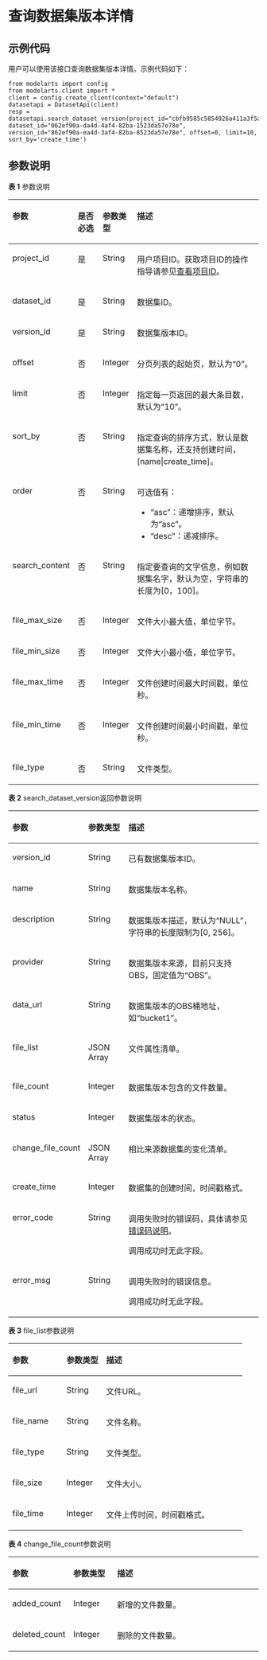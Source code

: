 # 查询数据集版本详情<a name="modelarts_04_0013"></a>

## 示例代码<a name="section35881040102516"></a>

用户可以使用该接口查询数据集版本详情。示例代码如下：

```
from modelarts import config
from modelarts.client import *
client = config.create_client(context="default")
datasetapi = DatasetApi(client)
resp = datasetapi.search_dataset_version(project_id="cbfb9585c5854926a411a3f5a984fc09", dataset_id="062ef90a-da4d-4af4-82ba-1523da57e78e", version_id="862ef90a-ea4d-3af4-82ba-8523da57e78e", offset=0, limit=10, sort_by='create_time')
```

## 参数说明<a name="section0599140112517"></a>

**表 1**  参数说明

<a name="table1427122192918"></a>
<table><thead align="left"><tr id="row10299223299"><th class="cellrowborder" valign="top" width="20.75%" id="mcps1.2.5.1.1"><p id="p19121533162912"><a name="p19121533162912"></a><a name="p19121533162912"></a>参数</p>
</th>
<th class="cellrowborder" valign="top" width="11.25%" id="mcps1.2.5.1.2"><p id="p1812363372920"><a name="p1812363372920"></a><a name="p1812363372920"></a>是否必选</p>
</th>
<th class="cellrowborder" valign="top" width="12.120000000000001%" id="mcps1.2.5.1.3"><p id="p21241133112918"><a name="p21241133112918"></a><a name="p21241133112918"></a>参数类型</p>
</th>
<th class="cellrowborder" valign="top" width="55.879999999999995%" id="mcps1.2.5.1.4"><p id="p1812615330294"><a name="p1812615330294"></a><a name="p1812615330294"></a>描述</p>
</th>
</tr>
</thead>
<tbody><tr id="row1229142210294"><td class="cellrowborder" valign="top" width="20.75%" headers="mcps1.2.5.1.1 "><p id="p121291133132913"><a name="p121291133132913"></a><a name="p121291133132913"></a>project_id</p>
</td>
<td class="cellrowborder" valign="top" width="11.25%" headers="mcps1.2.5.1.2 "><p id="p0130163312298"><a name="p0130163312298"></a><a name="p0130163312298"></a>是</p>
</td>
<td class="cellrowborder" valign="top" width="12.120000000000001%" headers="mcps1.2.5.1.3 "><p id="p1913233372918"><a name="p1913233372918"></a><a name="p1913233372918"></a>String</p>
</td>
<td class="cellrowborder" valign="top" width="55.879999999999995%" headers="mcps1.2.5.1.4 "><p id="p4972959911831"><a name="p4972959911831"></a><a name="p4972959911831"></a>用户项目ID。获取项目ID的操作指导请参见<a href="查看项目ID.md">查看项目ID</a>。</p>
</td>
</tr>
<tr id="row1267615214142"><td class="cellrowborder" valign="top" width="20.75%" headers="mcps1.2.5.1.1 "><p id="p6636262275"><a name="p6636262275"></a><a name="p6636262275"></a>dataset_id</p>
</td>
<td class="cellrowborder" valign="top" width="11.25%" headers="mcps1.2.5.1.2 "><p id="p116372618278"><a name="p116372618278"></a><a name="p116372618278"></a>是</p>
</td>
<td class="cellrowborder" valign="top" width="12.120000000000001%" headers="mcps1.2.5.1.3 "><p id="p2262849802"><a name="p2262849802"></a><a name="p2262849802"></a>String</p>
</td>
<td class="cellrowborder" valign="top" width="55.879999999999995%" headers="mcps1.2.5.1.4 "><p id="p186362619277"><a name="p186362619277"></a><a name="p186362619277"></a>数据集ID。</p>
</td>
</tr>
<tr id="row966052131414"><td class="cellrowborder" valign="top" width="20.75%" headers="mcps1.2.5.1.1 "><p id="p1432117572020"><a name="p1432117572020"></a><a name="p1432117572020"></a>version_id</p>
</td>
<td class="cellrowborder" valign="top" width="11.25%" headers="mcps1.2.5.1.2 "><p id="p112741612102018"><a name="p112741612102018"></a><a name="p112741612102018"></a>是</p>
</td>
<td class="cellrowborder" valign="top" width="12.120000000000001%" headers="mcps1.2.5.1.3 "><p id="p1626274914016"><a name="p1626274914016"></a><a name="p1626274914016"></a>String</p>
</td>
<td class="cellrowborder" valign="top" width="55.879999999999995%" headers="mcps1.2.5.1.4 "><p id="p1927418127208"><a name="p1927418127208"></a><a name="p1927418127208"></a>数据集版本ID。</p>
</td>
</tr>
<tr id="row15416165610405"><td class="cellrowborder" valign="top" width="20.75%" headers="mcps1.2.5.1.1 "><p id="p1812345310276"><a name="p1812345310276"></a><a name="p1812345310276"></a>offset</p>
</td>
<td class="cellrowborder" valign="top" width="11.25%" headers="mcps1.2.5.1.2 "><p id="p1512515313271"><a name="p1512515313271"></a><a name="p1512515313271"></a>否</p>
</td>
<td class="cellrowborder" valign="top" width="12.120000000000001%" headers="mcps1.2.5.1.3 "><p id="p312635312719"><a name="p312635312719"></a><a name="p312635312719"></a>Integer</p>
</td>
<td class="cellrowborder" valign="top" width="55.879999999999995%" headers="mcps1.2.5.1.4 "><p id="p8127105314274"><a name="p8127105314274"></a><a name="p8127105314274"></a>分页列表的起始页，默认为<span class="parmname" id="parmname205401137141110"><a name="parmname205401137141110"></a><a name="parmname205401137141110"></a>“0”</span>。</p>
</td>
</tr>
<tr id="row74154566407"><td class="cellrowborder" valign="top" width="20.75%" headers="mcps1.2.5.1.1 "><p id="p91291553152710"><a name="p91291553152710"></a><a name="p91291553152710"></a>limit</p>
</td>
<td class="cellrowborder" valign="top" width="11.25%" headers="mcps1.2.5.1.2 "><p id="p10131165314272"><a name="p10131165314272"></a><a name="p10131165314272"></a>否</p>
</td>
<td class="cellrowborder" valign="top" width="12.120000000000001%" headers="mcps1.2.5.1.3 "><p id="p2132115311273"><a name="p2132115311273"></a><a name="p2132115311273"></a>Integer</p>
</td>
<td class="cellrowborder" valign="top" width="55.879999999999995%" headers="mcps1.2.5.1.4 "><p id="p111343535273"><a name="p111343535273"></a><a name="p111343535273"></a>指定每一页返回的最大条目数，默认为<span class="parmname" id="parmname14012418119"><a name="parmname14012418119"></a><a name="parmname14012418119"></a>“10”</span>。</p>
</td>
</tr>
<tr id="row1041410569404"><td class="cellrowborder" valign="top" width="20.75%" headers="mcps1.2.5.1.1 "><p id="p16531731131515"><a name="p16531731131515"></a><a name="p16531731131515"></a>sort_by</p>
</td>
<td class="cellrowborder" valign="top" width="11.25%" headers="mcps1.2.5.1.2 "><p id="p12438337112916"><a name="p12438337112916"></a><a name="p12438337112916"></a>否</p>
</td>
<td class="cellrowborder" valign="top" width="12.120000000000001%" headers="mcps1.2.5.1.3 "><p id="p47152011614"><a name="p47152011614"></a><a name="p47152011614"></a>String</p>
</td>
<td class="cellrowborder" valign="top" width="55.879999999999995%" headers="mcps1.2.5.1.4 "><p id="p13271233113010"><a name="p13271233113010"></a><a name="p13271233113010"></a>指定查询的排序方式，默认是数据集名称，还支持创建时间，[name|create_time]。</p>
</td>
</tr>
<tr id="row1541415611407"><td class="cellrowborder" valign="top" width="20.75%" headers="mcps1.2.5.1.1 "><p id="p171572372917"><a name="p171572372917"></a><a name="p171572372917"></a>order</p>
</td>
<td class="cellrowborder" valign="top" width="11.25%" headers="mcps1.2.5.1.2 "><p id="p1453133111513"><a name="p1453133111513"></a><a name="p1453133111513"></a>否</p>
</td>
<td class="cellrowborder" valign="top" width="12.120000000000001%" headers="mcps1.2.5.1.3 "><p id="p47451619117"><a name="p47451619117"></a><a name="p47451619117"></a>String</p>
</td>
<td class="cellrowborder" valign="top" width="55.879999999999995%" headers="mcps1.2.5.1.4 "><p id="p11834193110245"><a name="p11834193110245"></a><a name="p11834193110245"></a>可选值有：</p>
<a name="ul1925153418244"></a><a name="ul1925153418244"></a><ul id="ul1925153418244"><li><span class="parmvalue" id="parmvalue1628632211396"><a name="parmvalue1628632211396"></a><a name="parmvalue1628632211396"></a>“asc”</span>：递增排序，默认为<span class="parmname" id="parmname95871148121116"><a name="parmname95871148121116"></a><a name="parmname95871148121116"></a>“asc”</span>。</li><li><span class="parmvalue" id="parmvalue6466112518397"><a name="parmvalue6466112518397"></a><a name="parmvalue6466112518397"></a>“desc”</span>：递减排序。</li></ul>
</td>
</tr>
<tr id="row10413115619406"><td class="cellrowborder" valign="top" width="20.75%" headers="mcps1.2.5.1.1 "><p id="p431918825614"><a name="p431918825614"></a><a name="p431918825614"></a>search_content</p>
</td>
<td class="cellrowborder" valign="top" width="11.25%" headers="mcps1.2.5.1.2 "><p id="p1031912885618"><a name="p1031912885618"></a><a name="p1031912885618"></a>否</p>
</td>
<td class="cellrowborder" valign="top" width="12.120000000000001%" headers="mcps1.2.5.1.3 "><p id="p167451511110"><a name="p167451511110"></a><a name="p167451511110"></a>String</p>
</td>
<td class="cellrowborder" valign="top" width="55.879999999999995%" headers="mcps1.2.5.1.4 "><p id="p8319118155620"><a name="p8319118155620"></a><a name="p8319118155620"></a>指定要查询的文字信息，例如数据集名字，默认为空，字符串的长度为[0，100]。</p>
</td>
</tr>
<tr id="row741214560409"><td class="cellrowborder" valign="top" width="20.75%" headers="mcps1.2.5.1.1 "><p id="p514195014219"><a name="p514195014219"></a><a name="p514195014219"></a>file_max_size</p>
</td>
<td class="cellrowborder" valign="top" width="11.25%" headers="mcps1.2.5.1.2 "><p id="p25175400225"><a name="p25175400225"></a><a name="p25175400225"></a>否</p>
</td>
<td class="cellrowborder" valign="top" width="12.120000000000001%" headers="mcps1.2.5.1.3 "><p id="p17495171210118"><a name="p17495171210118"></a><a name="p17495171210118"></a>Integer</p>
</td>
<td class="cellrowborder" valign="top" width="55.879999999999995%" headers="mcps1.2.5.1.4 "><p id="p714950122110"><a name="p714950122110"></a><a name="p714950122110"></a>文件大小最大值，单位字节。</p>
</td>
</tr>
<tr id="row13410456174014"><td class="cellrowborder" valign="top" width="20.75%" headers="mcps1.2.5.1.1 "><p id="p19657315112216"><a name="p19657315112216"></a><a name="p19657315112216"></a>file_min_size</p>
</td>
<td class="cellrowborder" valign="top" width="11.25%" headers="mcps1.2.5.1.2 "><p id="p351764012213"><a name="p351764012213"></a><a name="p351764012213"></a>否</p>
</td>
<td class="cellrowborder" valign="top" width="12.120000000000001%" headers="mcps1.2.5.1.3 "><p id="p145111512411"><a name="p145111512411"></a><a name="p145111512411"></a>Integer</p>
</td>
<td class="cellrowborder" valign="top" width="55.879999999999995%" headers="mcps1.2.5.1.4 "><p id="p111176142231"><a name="p111176142231"></a><a name="p111176142231"></a>文件大小最小值，单位字节。</p>
</td>
</tr>
<tr id="row8409115654015"><td class="cellrowborder" valign="top" width="20.75%" headers="mcps1.2.5.1.1 "><p id="p108627139227"><a name="p108627139227"></a><a name="p108627139227"></a>file_max_time</p>
</td>
<td class="cellrowborder" valign="top" width="11.25%" headers="mcps1.2.5.1.2 "><p id="p11517174042214"><a name="p11517174042214"></a><a name="p11517174042214"></a>否</p>
</td>
<td class="cellrowborder" valign="top" width="12.120000000000001%" headers="mcps1.2.5.1.3 "><p id="p55119121719"><a name="p55119121719"></a><a name="p55119121719"></a>Integer</p>
</td>
<td class="cellrowborder" valign="top" width="55.879999999999995%" headers="mcps1.2.5.1.4 "><p id="p1586219131229"><a name="p1586219131229"></a><a name="p1586219131229"></a>文件创建时间最大时间戳，单位秒。</p>
</td>
</tr>
<tr id="row740810563401"><td class="cellrowborder" valign="top" width="20.75%" headers="mcps1.2.5.1.1 "><p id="p417181213227"><a name="p417181213227"></a><a name="p417181213227"></a>file_min_time</p>
</td>
<td class="cellrowborder" valign="top" width="11.25%" headers="mcps1.2.5.1.2 "><p id="p105329401226"><a name="p105329401226"></a><a name="p105329401226"></a>否</p>
</td>
<td class="cellrowborder" valign="top" width="12.120000000000001%" headers="mcps1.2.5.1.3 "><p id="p1351119123111"><a name="p1351119123111"></a><a name="p1351119123111"></a>Integer</p>
</td>
<td class="cellrowborder" valign="top" width="55.879999999999995%" headers="mcps1.2.5.1.4 "><p id="p1445104216231"><a name="p1445104216231"></a><a name="p1445104216231"></a>文件创建时间最小时间戳，单位秒。</p>
</td>
</tr>
<tr id="row10406656134016"><td class="cellrowborder" valign="top" width="20.75%" headers="mcps1.2.5.1.1 "><p id="p9767699227"><a name="p9767699227"></a><a name="p9767699227"></a>file_type</p>
</td>
<td class="cellrowborder" valign="top" width="11.25%" headers="mcps1.2.5.1.2 "><p id="p125321940122212"><a name="p125321940122212"></a><a name="p125321940122212"></a>否</p>
</td>
<td class="cellrowborder" valign="top" width="12.120000000000001%" headers="mcps1.2.5.1.3 "><p id="p976719912228"><a name="p976719912228"></a><a name="p976719912228"></a>String</p>
</td>
<td class="cellrowborder" valign="top" width="55.879999999999995%" headers="mcps1.2.5.1.4 "><p id="p187671690226"><a name="p187671690226"></a><a name="p187671690226"></a>文件类型。</p>
</td>
</tr>
</tbody>
</table>

**表 2**  search\_dataset\_version返回参数说明

<a name="table198001616143316"></a>
<table><thead align="left"><tr id="row8815216123317"><th class="cellrowborder" valign="top" width="23.169999999999998%" id="mcps1.2.4.1.1"><p id="p14815616113317"><a name="p14815616113317"></a><a name="p14815616113317"></a>参数</p>
</th>
<th class="cellrowborder" valign="top" width="16.650000000000002%" id="mcps1.2.4.1.2"><p id="p1781561616339"><a name="p1781561616339"></a><a name="p1781561616339"></a>参数类型</p>
</th>
<th class="cellrowborder" valign="top" width="60.18%" id="mcps1.2.4.1.3"><p id="p1783171616335"><a name="p1783171616335"></a><a name="p1783171616335"></a>描述</p>
</th>
</tr>
</thead>
<tbody><tr id="row1783161623318"><td class="cellrowborder" valign="top" width="23.169999999999998%" headers="mcps1.2.4.1.1 "><p id="p12923111193411"><a name="p12923111193411"></a><a name="p12923111193411"></a>version_id</p>
</td>
<td class="cellrowborder" valign="top" width="16.650000000000002%" headers="mcps1.2.4.1.2 "><p id="p17939171153416"><a name="p17939171153416"></a><a name="p17939171153416"></a>String</p>
</td>
<td class="cellrowborder" valign="top" width="60.18%" headers="mcps1.2.4.1.3 "><p id="p18939171113346"><a name="p18939171113346"></a><a name="p18939171113346"></a>已有数据集版本ID。</p>
</td>
</tr>
<tr id="row20847131603312"><td class="cellrowborder" valign="top" width="23.169999999999998%" headers="mcps1.2.4.1.1 "><p id="p3939181173410"><a name="p3939181173410"></a><a name="p3939181173410"></a>name</p>
</td>
<td class="cellrowborder" valign="top" width="16.650000000000002%" headers="mcps1.2.4.1.2 "><p id="p115592291318"><a name="p115592291318"></a><a name="p115592291318"></a>String</p>
</td>
<td class="cellrowborder" valign="top" width="60.18%" headers="mcps1.2.4.1.3 "><p id="p893913116346"><a name="p893913116346"></a><a name="p893913116346"></a>数据集版本名称。</p>
</td>
</tr>
<tr id="row168471016123319"><td class="cellrowborder" valign="top" width="23.169999999999998%" headers="mcps1.2.4.1.1 "><p id="p7939911153418"><a name="p7939911153418"></a><a name="p7939911153418"></a>description</p>
</td>
<td class="cellrowborder" valign="top" width="16.650000000000002%" headers="mcps1.2.4.1.2 "><p id="p35591429413"><a name="p35591429413"></a><a name="p35591429413"></a>String</p>
</td>
<td class="cellrowborder" valign="top" width="60.18%" headers="mcps1.2.4.1.3 "><p id="p199552118341"><a name="p199552118341"></a><a name="p199552118341"></a>数据集版本描述，默认为<span class="parmname" id="parmname74263133910"><a name="parmname74263133910"></a><a name="parmname74263133910"></a>“NULL”</span>，字符串的长度限制为[0, 256]。</p>
</td>
</tr>
<tr id="row1586214163331"><td class="cellrowborder" valign="top" width="23.169999999999998%" headers="mcps1.2.4.1.1 "><p id="p5955151110347"><a name="p5955151110347"></a><a name="p5955151110347"></a>provider</p>
</td>
<td class="cellrowborder" valign="top" width="16.650000000000002%" headers="mcps1.2.4.1.2 "><p id="p1657452914111"><a name="p1657452914111"></a><a name="p1657452914111"></a>String</p>
</td>
<td class="cellrowborder" valign="top" width="60.18%" headers="mcps1.2.4.1.3 "><p id="p995531143418"><a name="p995531143418"></a><a name="p995531143418"></a>数据集版本来源，目前只支持OBS，固定值为<span class="parmname" id="parmname5231723171217"><a name="parmname5231723171217"></a><a name="parmname5231723171217"></a>“OBS”</span>。</p>
</td>
</tr>
<tr id="row1686281673315"><td class="cellrowborder" valign="top" width="23.169999999999998%" headers="mcps1.2.4.1.1 "><p id="p99555110343"><a name="p99555110343"></a><a name="p99555110343"></a>data_url</p>
</td>
<td class="cellrowborder" valign="top" width="16.650000000000002%" headers="mcps1.2.4.1.2 "><p id="p2574429611"><a name="p2574429611"></a><a name="p2574429611"></a>String</p>
</td>
<td class="cellrowborder" valign="top" width="60.18%" headers="mcps1.2.4.1.3 "><p id="p169701311173419"><a name="p169701311173419"></a><a name="p169701311173419"></a>数据集版本的OBS桶地址，如<span class="filepath" id="filepath892233161215"><a name="filepath892233161215"></a><a name="filepath892233161215"></a>“bucket1”</span>。</p>
</td>
</tr>
<tr id="row17878116163316"><td class="cellrowborder" valign="top" width="23.169999999999998%" headers="mcps1.2.4.1.1 "><p id="p1197017113345"><a name="p1197017113345"></a><a name="p1197017113345"></a>file_list</p>
</td>
<td class="cellrowborder" valign="top" width="16.650000000000002%" headers="mcps1.2.4.1.2 "><p id="p139704115346"><a name="p139704115346"></a><a name="p139704115346"></a>JSON Array</p>
</td>
<td class="cellrowborder" valign="top" width="60.18%" headers="mcps1.2.4.1.3 "><p id="p9970201112344"><a name="p9970201112344"></a><a name="p9970201112344"></a>文件属性清单。</p>
</td>
</tr>
<tr id="row48941216103317"><td class="cellrowborder" valign="top" width="23.169999999999998%" headers="mcps1.2.4.1.1 "><p id="p3970191119346"><a name="p3970191119346"></a><a name="p3970191119346"></a>file_count</p>
</td>
<td class="cellrowborder" valign="top" width="16.650000000000002%" headers="mcps1.2.4.1.2 "><p id="p129863117348"><a name="p129863117348"></a><a name="p129863117348"></a>Integer</p>
</td>
<td class="cellrowborder" valign="top" width="60.18%" headers="mcps1.2.4.1.3 "><p id="p17986121120340"><a name="p17986121120340"></a><a name="p17986121120340"></a>数据集版本包含的文件数量。</p>
</td>
</tr>
<tr id="row389481614338"><td class="cellrowborder" valign="top" width="23.169999999999998%" headers="mcps1.2.4.1.1 "><p id="p8986121119341"><a name="p8986121119341"></a><a name="p8986121119341"></a>status</p>
</td>
<td class="cellrowborder" valign="top" width="16.650000000000002%" headers="mcps1.2.4.1.2 "><p id="p1198615111340"><a name="p1198615111340"></a><a name="p1198615111340"></a>Integer</p>
</td>
<td class="cellrowborder" valign="top" width="60.18%" headers="mcps1.2.4.1.3 "><p id="p99863118343"><a name="p99863118343"></a><a name="p99863118343"></a>数据集版本的状态。</p>
</td>
</tr>
<tr id="row194873294337"><td class="cellrowborder" valign="top" width="23.169999999999998%" headers="mcps1.2.4.1.1 "><p id="p139861511153411"><a name="p139861511153411"></a><a name="p139861511153411"></a>change_file_count</p>
</td>
<td class="cellrowborder" valign="top" width="16.650000000000002%" headers="mcps1.2.4.1.2 "><p id="p86901952910"><a name="p86901952910"></a><a name="p86901952910"></a>JSON Array</p>
</td>
<td class="cellrowborder" valign="top" width="60.18%" headers="mcps1.2.4.1.3 "><p id="p13171203417"><a name="p13171203417"></a><a name="p13171203417"></a>相比来源数据集的变化清单。</p>
</td>
</tr>
<tr id="row129094165336"><td class="cellrowborder" valign="top" width="23.169999999999998%" headers="mcps1.2.4.1.1 "><p id="p61612143410"><a name="p61612143410"></a><a name="p61612143410"></a>create_time</p>
</td>
<td class="cellrowborder" valign="top" width="16.650000000000002%" headers="mcps1.2.4.1.2 "><p id="p012123348"><a name="p012123348"></a><a name="p012123348"></a>Integer</p>
</td>
<td class="cellrowborder" valign="top" width="60.18%" headers="mcps1.2.4.1.3 "><p id="p17151263417"><a name="p17151263417"></a><a name="p17151263417"></a>数据集的创建时间，时间戳格式。</p>
</td>
</tr>
<tr id="row153551016163617"><td class="cellrowborder" valign="top" width="23.169999999999998%" headers="mcps1.2.4.1.1 "><p id="p2058615271361"><a name="p2058615271361"></a><a name="p2058615271361"></a>error_code</p>
</td>
<td class="cellrowborder" valign="top" width="16.650000000000002%" headers="mcps1.2.4.1.2 "><p id="p20189134813112"><a name="p20189134813112"></a><a name="p20189134813112"></a>String</p>
</td>
<td class="cellrowborder" valign="top" width="60.18%" headers="mcps1.2.4.1.3 "><p id="p2702514017407"><a name="p2702514017407"></a><a name="p2702514017407"></a>调用失败时的错误码，具体请参见<a href="公共参数.md#section29446341644">错误码说明</a>。</p>
<p id="p4155274517407"><a name="p4155274517407"></a><a name="p4155274517407"></a>调用成功时无此字段。</p>
</td>
</tr>
<tr id="row11120119133613"><td class="cellrowborder" valign="top" width="23.169999999999998%" headers="mcps1.2.4.1.1 "><p id="p16602152733616"><a name="p16602152733616"></a><a name="p16602152733616"></a>error_msg</p>
</td>
<td class="cellrowborder" valign="top" width="16.650000000000002%" headers="mcps1.2.4.1.2 "><p id="p422010483116"><a name="p422010483116"></a><a name="p422010483116"></a>String</p>
</td>
<td class="cellrowborder" valign="top" width="60.18%" headers="mcps1.2.4.1.3 "><p id="p17969326171112"><a name="p17969326171112"></a><a name="p17969326171112"></a>调用失败时的错误信息。</p>
<p id="p7602172711364"><a name="p7602172711364"></a><a name="p7602172711364"></a>调用成功时无此字段。</p>
</td>
</tr>
</tbody>
</table>

**表 3**  file\_list参数说明

<a name="table1867755813298"></a>
<table><thead align="left"><tr id="row167710584294"><th class="cellrowborder" valign="top" width="23.169999999999998%" id="mcps1.2.4.1.1"><p id="p16771158112911"><a name="p16771158112911"></a><a name="p16771158112911"></a>参数</p>
</th>
<th class="cellrowborder" valign="top" width="17%" id="mcps1.2.4.1.2"><p id="p9677145816295"><a name="p9677145816295"></a><a name="p9677145816295"></a>参数类型</p>
</th>
<th class="cellrowborder" valign="top" width="59.830000000000005%" id="mcps1.2.4.1.3"><p id="p1867717585290"><a name="p1867717585290"></a><a name="p1867717585290"></a>描述</p>
</th>
</tr>
</thead>
<tbody><tr id="row206938580295"><td class="cellrowborder" valign="top" width="23.169999999999998%" headers="mcps1.2.4.1.1 "><p id="p86933588292"><a name="p86933588292"></a><a name="p86933588292"></a>file_url</p>
</td>
<td class="cellrowborder" valign="top" width="17%" headers="mcps1.2.4.1.2 "><p id="p8111456116"><a name="p8111456116"></a><a name="p8111456116"></a>String</p>
</td>
<td class="cellrowborder" valign="top" width="59.830000000000005%" headers="mcps1.2.4.1.3 "><p id="p952116152328"><a name="p952116152328"></a><a name="p952116152328"></a>文件URL。</p>
</td>
</tr>
<tr id="row3639118398"><td class="cellrowborder" valign="top" width="23.169999999999998%" headers="mcps1.2.4.1.1 "><p id="p1914271685819"><a name="p1914271685819"></a><a name="p1914271685819"></a>file_name</p>
</td>
<td class="cellrowborder" valign="top" width="17%" headers="mcps1.2.4.1.2 "><p id="p20143101655811"><a name="p20143101655811"></a><a name="p20143101655811"></a>String</p>
</td>
<td class="cellrowborder" valign="top" width="59.830000000000005%" headers="mcps1.2.4.1.3 "><p id="p01437162582"><a name="p01437162582"></a><a name="p01437162582"></a>文件名称。</p>
</td>
</tr>
<tr id="row1569305817297"><td class="cellrowborder" valign="top" width="23.169999999999998%" headers="mcps1.2.4.1.1 "><p id="p8693165816297"><a name="p8693165816297"></a><a name="p8693165816297"></a>file_type</p>
</td>
<td class="cellrowborder" valign="top" width="17%" headers="mcps1.2.4.1.2 "><p id="p112775612110"><a name="p112775612110"></a><a name="p112775612110"></a>String</p>
</td>
<td class="cellrowborder" valign="top" width="59.830000000000005%" headers="mcps1.2.4.1.3 "><p id="p165211153321"><a name="p165211153321"></a><a name="p165211153321"></a>文件类型。</p>
</td>
</tr>
<tr id="row17693558162917"><td class="cellrowborder" valign="top" width="23.169999999999998%" headers="mcps1.2.4.1.1 "><p id="p070915583296"><a name="p070915583296"></a><a name="p070915583296"></a>file_size</p>
</td>
<td class="cellrowborder" valign="top" width="17%" headers="mcps1.2.4.1.2 "><p id="p69401958815"><a name="p69401958815"></a><a name="p69401958815"></a>Integer</p>
</td>
<td class="cellrowborder" valign="top" width="59.830000000000005%" headers="mcps1.2.4.1.3 "><p id="p5521915143211"><a name="p5521915143211"></a><a name="p5521915143211"></a>文件大小。</p>
</td>
</tr>
<tr id="row7724422193012"><td class="cellrowborder" valign="top" width="23.169999999999998%" headers="mcps1.2.4.1.1 "><p id="p7724182263017"><a name="p7724182263017"></a><a name="p7724182263017"></a>file_time</p>
</td>
<td class="cellrowborder" valign="top" width="17%" headers="mcps1.2.4.1.2 "><p id="p197010581817"><a name="p197010581817"></a><a name="p197010581817"></a>Integer</p>
</td>
<td class="cellrowborder" valign="top" width="59.830000000000005%" headers="mcps1.2.4.1.3 "><p id="p952121513321"><a name="p952121513321"></a><a name="p952121513321"></a>文件上传时间，时间戳格式。</p>
</td>
</tr>
</tbody>
</table>

**表 4**  change\_file\_count参数说明

<a name="table19148638525"></a>
<table><thead align="left"><tr id="row191631039528"><th class="cellrowborder" valign="top" width="23.05050505050505%" id="mcps1.2.4.1.1"><p id="p816314318525"><a name="p816314318525"></a><a name="p816314318525"></a>参数</p>
</th>
<th class="cellrowborder" valign="top" width="17.636363636363637%" id="mcps1.2.4.1.2"><p id="p1616318385218"><a name="p1616318385218"></a><a name="p1616318385218"></a>参数类型</p>
</th>
<th class="cellrowborder" valign="top" width="59.313131313131315%" id="mcps1.2.4.1.3"><p id="p131633345220"><a name="p131633345220"></a><a name="p131633345220"></a>描述</p>
</th>
</tr>
</thead>
<tbody><tr id="row1217810315216"><td class="cellrowborder" valign="top" width="23.05050505050505%" headers="mcps1.2.4.1.1 "><p id="p11689131535219"><a name="p11689131535219"></a><a name="p11689131535219"></a>added_count</p>
</td>
<td class="cellrowborder" valign="top" width="17.636363636363637%" headers="mcps1.2.4.1.2 "><p id="p148637218"><a name="p148637218"></a><a name="p148637218"></a>Integer</p>
</td>
<td class="cellrowborder" valign="top" width="59.313131313131315%" headers="mcps1.2.4.1.3 "><p id="p1340834835216"><a name="p1340834835216"></a><a name="p1340834835216"></a>新增的文件数量。</p>
</td>
</tr>
<tr id="row217815395214"><td class="cellrowborder" valign="top" width="23.05050505050505%" headers="mcps1.2.4.1.1 "><p id="p551715237526"><a name="p551715237526"></a><a name="p551715237526"></a>deleted_count</p>
</td>
<td class="cellrowborder" valign="top" width="17.636363636363637%" headers="mcps1.2.4.1.2 "><p id="p11481139216"><a name="p11481139216"></a><a name="p11481139216"></a>Integer</p>
</td>
<td class="cellrowborder" valign="top" width="59.313131313131315%" headers="mcps1.2.4.1.3 "><p id="p10408348175212"><a name="p10408348175212"></a><a name="p10408348175212"></a>删除的文件数量。</p>
</td>
</tr>
</tbody>
</table>

